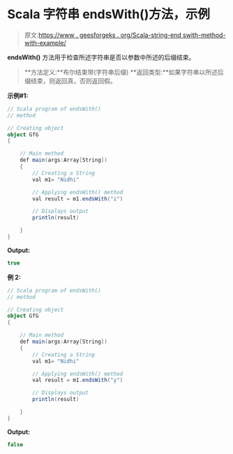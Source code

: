 # Scala 字符串 endsWith()方法，示例

> 原文:[https://www . geesforgeks . org/Scala-string-end swith-method-with-example/](https://www.geeksforgeeks.org/scala-string-endswith-method-with-example/)

**endsWith()** 方法用于检查所述字符串是否以参数中所述的后缀结束。

> **方法定义:**布尔结束带(字符串后缀)
> **返回类型:**如果字符串以所述后缀结束，则返回真，否则返回假。

**示例#1:**

```scala
// Scala program of endsWith()
// method

// Creating object
object GfG
{ 

    // Main method
    def main(args:Array[String])
    {
        // Creating a String
        val m1= "Nidhi"

        // Applying endsWith() method
        val result = m1.endsWith("i")

        // Displays output
        println(result)

    }
} 
```

**Output:**

```scala
true

```

**例 2:**

```scala
// Scala program of endsWith()
// method

// Creating object
object GfG
{ 

    // Main method
    def main(args:Array[String])
    {
        // Creating a String
        val m1= "Nidhi"

        // Applying endsWith() method
        val result = m1.endsWith("y")

        // Displays output
        println(result)

    }
} 
```

**Output:**

```scala
false

```